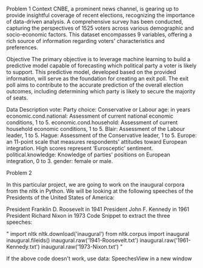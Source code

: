 Problem 1
Context
CNBE, a prominent news channel, is gearing up to provide insightful coverage of recent elections, recognizing the importance of data-driven analysis. A comprehensive survey has been conducted, capturing the perspectives of 1525 voters across various demographic and socio-economic factors. This dataset encompasses 9 variables, offering a rich source of information regarding voters' characteristics and preferences.

Objective
The primary objective is to leverage machine learning to build a predictive model capable of forecasting which political party a voter is likely to support. This predictive model, developed based on the provided information, will serve as the foundation for creating an exit poll. The exit poll aims to contribute to the accurate prediction of the overall election outcomes, including determining which party is likely to secure the majority of seats.

Data Description
vote: Party choice: Conservative or Labour
age: in years
economic.cond.national: Assessment of current national economic conditions, 1 to 5.
economic.cond.household: Assessment of current household economic conditions, 1 to 5.
Blair: Assessment of the Labour leader, 1 to 5.
Hague: Assessment of the Conservative leader, 1 to 5.
Europe: an 11-point scale that measures respondents' attitudes toward European integration.   High scores represent ‘Eurosceptic’ sentiment.
political.knowledge: Knowledge of parties' positions on European integration, 0 to 3.
gender: female or male.
 

Problem 2
 

In this particular project, we are going to work on the inaugural corpora from the nltk in Python. We will be looking at the following speeches of the Presidents of the United States of America:

President Franklin D. Roosevelt in 1941
President John F. Kennedy in 1961
President Richard Nixon in 1973
Code Snippet to extract the three speeches:

"
import nltk
nltk.download('inaugural')
from nltk.corpus import inaugural
inaugural.fileids()
inaugural.raw('1941-Roosevelt.txt')
inaugural.raw('1961-Kennedy.txt')
inaugural.raw('1973-Nixon.txt')
"

If the above code doesn't work, use data: SpeechesView in a new window
